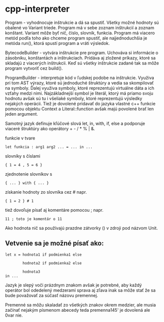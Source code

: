 # cpp-interpreter

Program - vyhodnocuje inštrukcie a dá sa spustiť.
Všetky možné hodnoty sú obalené vo Variant triede.
Program má v sebe zoznam inštrukcií a zoznam konštant.
Variant môže byť nič, číslo, slovník, funkcia.
Program má viacero metód podľa toho ako chceme program spustiť, ale
najjednoduchšia je metóda run(), ktorá spustí program a vráti výsledok.

BytecodeBuilder - vytvára inštrukcie pre program.
Uchováva si informácie o zásobniku, konštantách a inštrukciach.
Prídáva aj zložené príkazy, ktoré sa skladajú z viacerých inštrukcii.
Keď sú všetky inštrukcie zadané tak sa môže program vytvoriť cez build().

ProgramBuilder - interpretuje kód v ľudskej podobe na inštrukcie.
Využiva pri tom AST výrazy, ktoré sú jednoduché štruktúry a vedia sa
skompilovať na symboly. Ďalej využiva symboly, ktoré reprezentujú
virtuálne dáta a ich vzťahy medzi nimi. Najzákladnejší symbol je
literál, ktorý má priamo svoju hodnotu avšak sú tu i všeliaké symboly,
ktoré reprezentujú výsledky nejakých operácii.
Tiež je dovolené pridavať do jazyka vlastné c++ funkcie pomocou objektu
Context a Literal::function avšak majú povolené brať len jeden argument.

Samotný jazyk definuje kľúčové slová let, in, with, if, else
a podporuje viaceré štruktúry ako operátory + - / * % | &.

funkcie v tvare 

    let funkcia : arg1 arg2 ... = ... in ...

slovníky s číslami 

    { 1 = 4 , 5 = 6 }
    
zjednotenie slovníkov s 

    { ... } with { ... }
    
získanie hodnoty zo slovníka cez # napr. 

    { 1 = 2 } # 1
    
tiež dovoľuje písať aj komentáre pomocou ; napr. 

    11 ; toto je komentár o 11
    
Ako hodnota nič sa používajú prazdne zátvorky () v zdroji pod názvom Unit.

## Vetvenie sa je možné písať ako:

    let x = hodnota1 if podmienka1 else
    
            hodnota2 if podmienka2 else
    
            hodnota3
    in ...

Jazyk je slepý voči prázdnym znakom avšak je potrebné, aby každý operátor bol odedelený medzerami sprava aj zľava inak sa môže stať že sa bude považovať za súčasť názovu premennej.

Premenné sa môžu skaladať zo všetkých znakov okrem medzier, ale musia začínať nejakým písmenom abecedy teda premenna145' je dovolená ale 0var nie.

